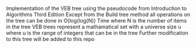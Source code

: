 Implementation of the VEB tree using the pseudocode from Introduction to Algorithms Third Edition
Except from the Build tree method all operations on the tree can be done in O(log(log(N)) Time where N is the number of items in the tree
VEB trees represent a mathamatical set with a universe size u where u is the range of integers that can be in the tree
Further modification to this tree will be added to this repo
